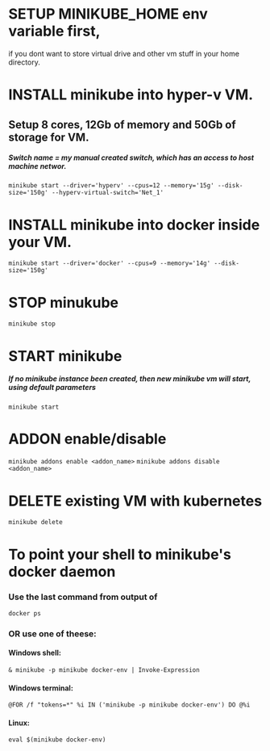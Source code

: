 # SETUP MINIKUBE_HOME env variable first,
if you dont want to store virtual drive and other vm stuff in your home directory.

# INSTALL minikube into hyper-v VM.
## Setup 8 cores, 12Gb of memory and 50Gb of storage for VM.
##### Switch name = my manual created switch, which has an access to host machine networ.
`minikube start --driver='hyperv' --cpus=12 --memory='15g' --disk-size='150g' --hyperv-virtual-switch='Net_1'`
# INSTALL minikube into docker inside your VM.
`minikube start --driver='docker' --cpus=9 --memory='14g' --disk-size='150g'`
# STOP minukube
`minikube stop`
# START minikube
##### If no minikube instance been created, then new minikube vm will start, using default parameters
`minikube start`


# ADDON enable/disable
`minikube addons enable <addon_name>`
`minikube addons disable <addon_name>`

# DELETE existing VM with kubernetes
`minikube delete`

# To point your shell to minikube's docker daemon
### Use the last command from output of
`docker ps`
### OR use one of theese:
#### Windows shell:
`& minikube -p minikube docker-env | Invoke-Expression`
#### Windows terminal:
`@FOR /f "tokens=*" %i IN ('minikube -p minikube docker-env') DO @%i`
#### Linux:
`eval $(minikube docker-env)`